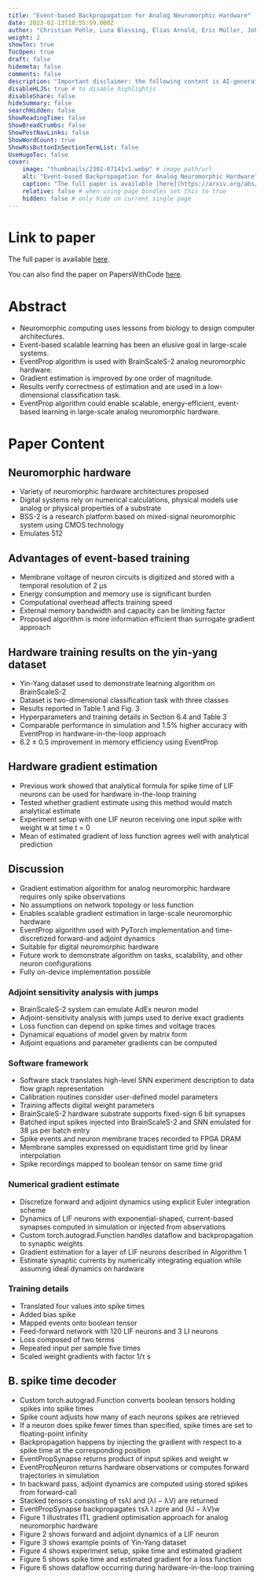 ```yaml
---
title: "Event-based Backpropagation for Analog Neuromorphic Hardware"
date: 2023-02-13T18:55:59.000Z
author: "Christian Pehle, Luca Blessing, Elias Arnold, Eric Müller, Johannes Schemmel"
weight: 2
showToc: true
TocOpen: true
draft: false
hidemeta: false
comments: false
description: "Important disclaimer: the following content is AI-generated, please make sure to fact check the presented information by reading the full paper."
disableHLJS: true # to disable highlightjs
disableShare: false
hideSummary: false
searchHidden: false
ShowReadingTime: false
ShowBreadCrumbs: false
ShowPostNavLinks: false
ShowWordCount: true
ShowRssButtonInSectionTermList: false
UseHugoToc: false
cover:
    image: "thumbnails/2302-07141v1.webp" # image path/url
    alt: "Event-based Backpropagation for Analog Neuromorphic Hardware" # alt text
    caption: "The full paper is available [here](https://arxiv.org/abs/2302.07141)." # display caption under cover
    relative: false # when using page bundles set this to true
    hidden: false # only hide on current single page
---
```


# Link to paper
The full paper is available [here](https://arxiv.org/abs/2302.07141).

You can also find the paper on PapersWithCode [here](https://paperswithcode.com/paper/event-based-backpropagation-for-analog).

# Abstract
- Neuromorphic computing uses lessons from biology to design computer architectures.
- Event-based scalable learning has been an elusive goal in large-scale systems.
- EventProp algorithm is used with BrainScaleS-2 analog neuromorphic hardware.
- Gradient estimation is improved by one order of magnitude.
- Results verify correctness of estimation and are used in a low-dimensional classification task.
- EventProp algorithm could enable scalable, energy-efficient, event-based learning in large-scale analog neuromorphic hardware.

# Paper Content

## Neuromorphic hardware
- Variety of neuromorphic hardware architectures proposed
- Digital systems rely on numerical calculations, physical models use analog or physical properties of a substrate
- BSS-2 is a research platform based on mixed-signal neuromorphic system using CMOS technology
- Emulates 512

## Advantages of event-based training
- Membrane voltage of neuron circuits is digitized and stored with a temporal resolution of 2 µs
- Energy consumption and memory use is significant burden
- Computational overhead affects training speed
- External memory bandwidth and capacity can be limiting factor
- Proposed algorithm is more information efficient than surrogate gradient approach

## Hardware training results on the yin-yang dataset
- Yin-Yang dataset used to demonstrate learning algorithm on BrainScaleS-2
- Dataset is two-dimensional classification task with three classes
- Results reported in Table 1 and Fig. 3
- Hyperparameters and training details in Section 6.4 and Table 3
- Comparable performance in simulation and 1.5% higher accuracy with EventProp in hardware-in-the-loop approach
- 6.2 ± 0.5 improvement in memory efficiency using EventProp

## Hardware gradient estimation
- Previous work showed that analytical formula for spike time of LIF neurons can be used for hardware in-the-loop training
- Tested whether gradient estimate using this method would match analytical estimate
- Experiment setup with one LIF neuron receiving one input spike with weight w at time t = 0
- Mean of estimated gradient of loss function agrees well with analytical prediction

## Discussion
- Gradient estimation algorithm for analog neuromorphic hardware requires only spike observations
- No assumptions on network topology or loss function
- Enables scalable gradient estimation in large-scale neuromorphic hardware
- EventProp algorithm used with PyTorch implementation and time-discretized forward-and adjoint dynamics
- Suitable for digital neuromorphic hardware
- Future work to demonstrate algorithm on tasks, scalability, and other neuron configurations
- Fully on-device implementation possible

### Adjoint sensitivity analysis with jumps
- BrainScaleS-2 system can emulate AdEx neuron model
- Adjoint-sensitivity analysis with jumps used to derive exact gradients
- Loss function can depend on spike times and voltage traces
- Dynamical equations of model given by matrix form
- Adjoint equations and parameter gradients can be computed

### Software framework
- Software stack translates high-level SNN experiment description to data flow graph representation
- Calibration routines consider user-defined model parameters
- Training affects digital weight parameters
- BrainScaleS-2 hardware substrate supports fixed-sign 6 bit synapses
- Batched input spikes injected into BrainScaleS-2 and SNN emulated for 38 µs per batch entry
- Spike events and neuron membrane traces recorded to FPGA DRAM
- Membrane samples expressed on equidistant time grid by linear interpolation
- Spike recordings mapped to boolean tensor on same time grid

### Numerical gradient estimate
- Discretize forward and adjoint dynamics using explicit Euler integration scheme
- Dynamics of LIF neurons with exponential-shaped, current-based synapses computed in simulation or injected from observations
- Custom torch.autograd.Function handles dataflow and backpropagation to synaptic weights
- Gradient estimation for a layer of LIF neurons described in Algorithm 1
- Estimate synaptic currents by numerically integrating equation while assuming ideal dynamics on hardware

### Training details
- Translated four values into spike times
- Added bias spike
- Mapped events onto boolean tensor
- Feed-forward network with 120 LIF neurons and 3 LI neurons
- Loss composed of two terms
- Repeated input per sample five times
- Scaled weight gradients with factor 1/τ s

## B. spike time decoder
- Custom torch.autograd.Function converts boolean tensors holding spikes into spike times
- Spike count adjusts how many of each neurons spikes are retrieved
- If a neuron does spike fewer times than specified, spike times are set to floating-point infinity
- Backpropagation happens by injecting the gradient with respect to a spike time at the corresponding position
- EventPropSynapse returns product of input spikes and weight w
- EventPropNeuron returns hardware observations or computes forward trajectories in simulation
- In backward pass, adjoint dynamics are computed using stored spikes from forward-call
- Stacked tensors consisting of τsλI and (λI − λV) are returned
- EventPropSynapse backpropagates τsλ I zpre and (λI − λV)w
- Figure 1 illustrates ITL gradient optimisation approach for analog neuromorphic hardware
- Figure 2 shows forward and adjoint dynamics of a LIF neuron
- Figure 3 shows example points of Yin-Yang dataset
- Figure 4 shows experiment setup, spike time and estimated gradient
- Figure 5 shows spike time and estimated gradient for a loss function
- Figure 6 shows dataflow occurring during hardware-in-the-loop training
